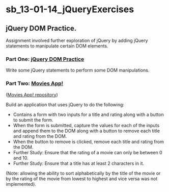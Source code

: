 # sb_13-01-14_jQueryExercises

## jQuery DOM Practice.

Assignment involved further exploration of jQuery by adding jQuery statements to manipulate certain DOM elements.

### Part One: [jQuery DOM Practice](https://jimgeist.github.io/sb_13-01-14-p1_jQueryExercises_DOM-Practice/)

Write some jQuery statements to perform some DOM manipulations.


### Part Two: [Movies App!](https://jimgeist.github.io/sb_13-01-14-p2_jQueryExercises_MoviesApp/)
([Movies App! repository](https://github.com/JimGeist/sb_13-01-14-p2_jQueryExercises_MoviesApp/))

Build an application that uses jQuery to do the following:
* Contains a form with two inputs for a title and rating along with a button to submit the form.
* When the form is submitted, capture the values for each of the inputs and append them to the DOM along with a button to remove each title and rating from the DOM.
* When the button to remove is clicked, remove each title and rating from the DOM.
* Further Study: Ensure that the rating of a movie can only be between 0 and 10.
* Further Study: Ensure that a title has at least 2 characters in it.

(Note: allowing the ability to sort alphabetically by the title of the movie or by the rating of the movie from lowest to highest and vice versa was not implemented).